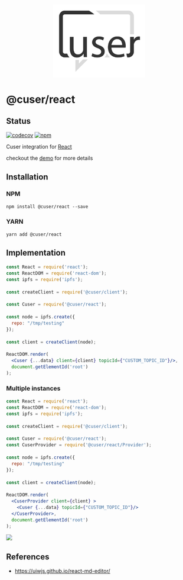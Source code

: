 <p align="center">
  <a href="./"><img width="250" src="https://raw.githubusercontent.com/rubeniskov/cuser/master/docs/logo.svg" alt="cuser logo" /></a>
</p>

# @cuser/react

## Status
[![codecov](https://codecov.io/gh/rubeniskov/cuser/branch/master/graph/badge.svg?flag=react)](https://codecov.io/gh/rubeniskov/cuser)
[![npm](https://img.shields.io/npm/v/@cuser/react.svg)](https://www.npmjs.com/package/@cuser/react)


Cuser integration for [React](https://es.reactjs.org/)

checkout the [demo](../demo) for more details
## Installation

### NPM
```shell
npm install @cuser/react --save 
```

### YARN
```shell
yarn add @cuser/react
```

## Implementation

```jsx
const React = require('react');
const ReactDOM = require('react-dom');
const ipfs = require('ipfs');

const createClient = require('@cuser/client');

const Cuser = require('@cuser/react');

const node = ipfs.create({
  repo: "/tmp/testing"
});

const client = createClient(node);

ReactDOM.render(
  <Cuser {...data} client={client} topicId={"CUSTOM_TOPIC_ID"}/>,
  document.getElementId('root')
);
```

### Multiple instances

```jsx
const React = require('react');
const ReactDOM = require('react-dom');
const ipfs = require('ipfs');

const createClient = require('@cuser/client');

const Cuser = require('@cuser/react');
const CuserProvider = require('@cuser/react/Provider');

const node = ipfs.create({
  repo: "/tmp/testing"
});

const client = createClient(node);

ReactDOM.render(
  <CuserProvider client={client} >
    <Cuser {...data} topicId={"CUSTOM_TOPIC_ID"}/>
  </CuserProvider>,
  document.getElementId('root')
);
```

<img src="https://github.com/rubeniskov/cuser/raw/master/docs/demo_reel.gif" />

## References
- https://uiwjs.github.io/react-md-editor/
